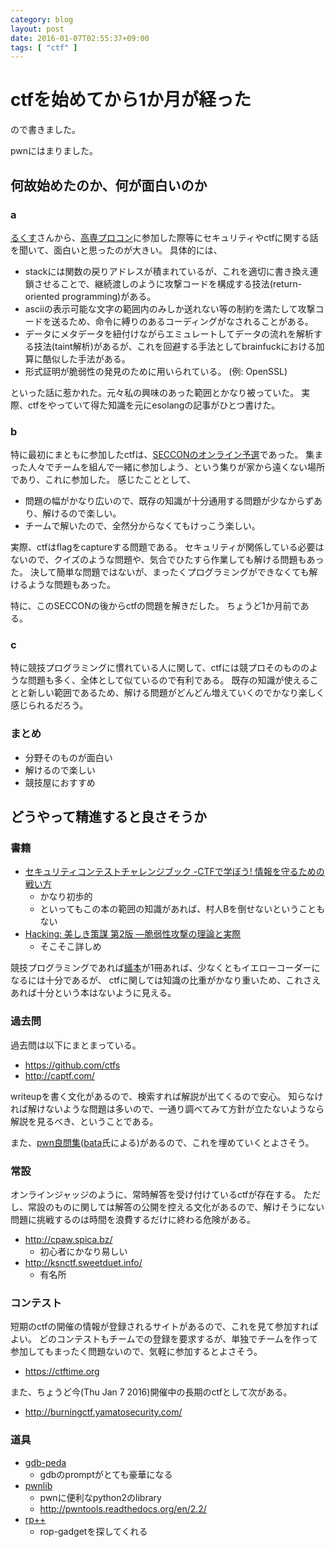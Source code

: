 ```yaml
---
category: blog
layout: post
date: 2016-01-07T02:55:37+09:00
tags: [ "ctf" ]
---
```


# ctfを始めてから1か月が経った

ので書きました。

pwnにはまりました。

## 何故始めたのか、何が面白いのか

### a

[るくす](https://twitter.com/RKX1209)さんから、[高専プロコン](http://www.procon.gr.jp/)に参加した際等にセキュリティやctfに関する話を聞いて、面白いと思ったのが大きい。
具体的には、

-   stackには関数の戻りアドレスが積まれているが、これを適切に書き換え連鎖させることで、継続渡しのように攻撃コードを構成する技法(return-oriented programming)がある。
-   asciiの表示可能な文字の範囲内のみしか送れない等の制約を満たして攻撃コードを送るため、命令に縛りのあるコーディングがなされることがある。
-   データにメタデータを紐付けながらエミュレートしてデータの流れを解析する技法(taint解析)があるが、これを回避する手法としてbrainfuckにおける加算に酷似した手法がある。
-   形式証明が脆弱性の発見のために用いられている。 (例: OpenSSL)

といった話に惹かれた。元々私の興味のあった範囲とかなり被っていた。
実際、ctfをやっていて得た知識を元にesolangの記事がひとつ書けた。

### b

特に最初にまともに参加したctfは、[SECCONのオンライン予選](http://2015.seccon.jp/seccon2015-online-ctf.html)であった。
集まった人々でチームを組んで一緒に参加しよう、という集りが家から遠くない場所であり、これに参加した。
感じたこととして、

-   問題の幅がかなり広いので、既存の知識が十分通用する問題が少なからずあり、解けるので楽しい。
-   チームで解いたので、全然分からなくてもけっこう楽しい。

実際、ctfはflagをcaptureする問題である。
セキュリティが関係している必要はないので、クイズのような問題や、気合でひたすら作業しても解ける問題もあった。
決して簡単な問題ではないが、まったくプログラミングができなくても解けるような問題もあった。

特に、このSECCONの後からctfの問題を解きだした。
ちょうど1か月前である。

### c

特に競技プログラミングに慣れている人に関して、ctfには競プロそのもののような問題も多く、全体として似ているので有利である。
既存の知識が使えることと新しい範囲であるため、解ける問題がどんどん増えていくのでかなり楽しく感じられるだろう。

### まとめ

-   分野そのものが面白い
-   解けるので楽しい
-   競技屋におすすめ

## どうやって精進すると良さそうか

### 書籍

-   [セキュリティコンテストチャレンジブック -CTFで学ぼう! 情報を守るための戦い方](http://www.amazon.co.jp/dp/4839956480)
    -   かなり初歩的
    -   といってもこの本の範囲の知識があれば、村人Bを倒せないということもない
-   [Hacking: 美しき策謀 第2版 ―脆弱性攻撃の理論と実際](http://www.amazon.co.jp/dp/4873115140)
    -   そこそこ詳しめ

競技プログラミングであれば[蟻本](http://www.amazon.co.jp/dp/4839941068)が1冊あれば、少なくともイエローコーダーになるには十分であるが、
ctfに関しては知識の比重がかなり重いため、これさえあれば十分という本はないように見える。

### 過去問

過去問は以下にまとまっている。

-   <https://github.com/ctfs>
-   <http://captf.com/>

writeupを書く文化があるので、検索すれば解説が出てくるので安心。
知らなければ解けないような問題は多いので、一通り調べてみて方針が立たないようなら解説を見るべき、ということである。

また、[pwn良問集](http://pastebin.com/uyifxgPu)([bata](https://twitter.com/bata_24)氏による)があるので、これを埋めていくとよさそう。

### 常設

オンラインジャッジのように、常時解答を受け付けているctfが存在する。
ただし、常設のものに関しては解答の公開を控える文化があるので、解けそうにない問題に挑戦するのは時間を浪費するだけに終わる危険がある。

-   <http://cpaw.spica.bz/>
    -   初心者にかなり易しい
-   <http://ksnctf.sweetduet.info/>
    -   有名所

### コンテスト

短期のctfの開催の情報が登録されるサイトがあるので、これを見て参加すればよい。
どのコンテストもチームでの登録を要求するが、単独でチームを作って参加してもまったく問題ないので、気軽に参加するとよさそう。

-   <https://ctftime.org>

また、ちょうど今(Thu Jan 7 2016)開催中の長期のctfとして次がある。

-   <http://burningctf.yamatosecurity.com/>

### 道具

-   [gdb-peda](https://github.com/longld/peda)
    -   gdbのpromptがとても豪華になる
-   [pwnlib](https://github.com/Gallopsled/pwntools/tree/master/pwnlib)
    -   pwnに便利なpython2のlibrary
    -   <http://pwntools.readthedocs.org/en/2.2/>
-   [rp++](https://github.com/0vercl0k/rp)
    -   rop-gadgetを探してくれる
